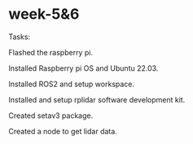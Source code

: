 # week-5&6
Tasks:

Flashed the raspberry pi.

Installed Raspberry pi OS and Ubuntu 22.03.

Installed ROS2 and setup workspace.

Installed and setup rplidar software development kit.

Created setav3 package.

Created a node to get lidar data.
